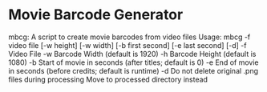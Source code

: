 # Movie Barcode Generator

mbcg: A script to create movie barcodes from video files
Usage: mbcg -f video file [-w height] [-w width] [-b first second] [-e last second] [-d]
-f Video File
-w Barcode Width (default is 1920)
-h Barcode Height (default is 1080)
-b Start of movie in seconds (after titles; default is 0)
-e End of movie in seconds (before credits; default is runtime)
-d Do not delete original .png files during processing
     Move to processed directory instead
